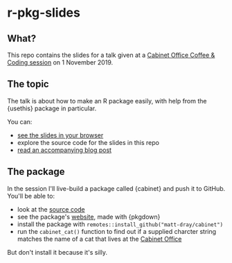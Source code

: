 # r-pkg-slides

## What?

This repo contains the slides for a talk given at a [Cabinet Office Coffee & Coding session](https://co-analysis.github.io/co-coffee-and-coding/) on 1 November 2019.

## The topic

The talk is about how to make an R package easily, with help from the {usethis} package in particular.

You can:

* [see the slides in your browser](https://matt-dray.github.io/r-pkg-slides/)
* explore the source code for the slides in this repo
* [read an accompanying blog post](https://www.rostrum.blog/2019/11/01/usethis/)

## The package

In the session I'll live-build a package called {cabinet} and push it to GitHub. You'll be able to:

* look at the [source code](https://github.com/matt-dray/cabinet/)
* see the package's [website](https://matt-dray.github.io/cabinet/), made with {pkgdown}
* install the package with `remotes::install_github("matt-dray/cabinet")`
* run the `cabinet_cat()` function to find out if a supplied charcter string matches the name of a cat that lives at the [Cabinet Office](https://www.gov.uk/government/organisations/cabinet-office)

But don't install it because it's silly.
